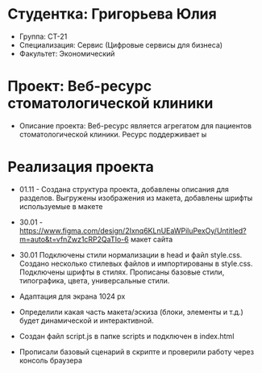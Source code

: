 # Студентка: Григорьева Юлия
- Группа: СТ-21
- Специализация: Сервис (Цифровые сервисы для бизнеса)
- Факультет: Экономический

# Проект: Веб-ресурс стоматологической клиники 
- Описание проекта: Веб-ресурс является агрегатом для пациентов стоматологической клиники. Ресурс поддерживает ы

# Реализация проекта 
- 01.11 - Создана структура проекта, добавлены описания для разделов. Выгружены изображения из макета, добавлены шрифты используемые в макете
- 30.01 - https://www.figma.com/design/2Ixnq6KLnUEaWPiluPexOy/Untitled?m=auto&t=vfnZwz1cRP2QaTIo-6 макет сайта 
- 30.01 Подключены стили нормализации в head и файл style.css. Создано несколько стилевых файлов и импортированы в style.css. Подключены шрифты в стилях.
Прописаны базовые стили, типографика, цвета, универсальные стили.
- Адаптация для экрана 1024 px

- Определили какая часть макета/эскиза (блоки, элементы и т.д.) будет динамической и интерактивной. 
- Создан файл script.js в папке scripts и подключен в index.html 
- Прописали базовый сценарий в скрипте и проверили работу через консоль браузера 